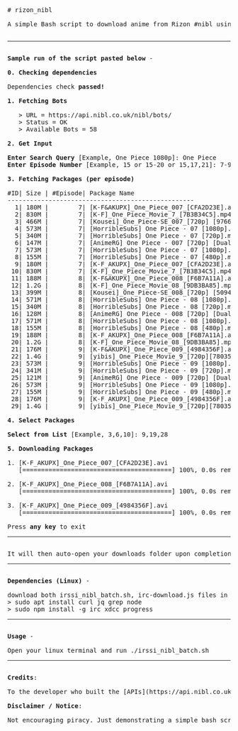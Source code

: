 <pre>
# rizon_nibl

A simple Bash script to download anime from Rizon #nibl using NodeJS packages such as irc, xdcc and progress. You can batch your downloads as well.

<hr/>
<b>Sample run of the script pasted below</b> -

<b>0. Checking dependencies</b>

Dependencies check <b><span style="color🥬">passed!</span></b>

<b>1. Fetching Bots</b>

   > URL = https://api.nibl.co.uk/nibl/bots/
   > Status = OK
   > Available Bots = 58

<b>2. Get Input</b>

<b><span style="color🥬">Enter Search Query</span></b> [Example, One Piece 1080p]: One Piece
<b><span style="color🥬">Enter Episode Number</span></b> [Example, 15 or 15-20 or 15,17,21]: 7-9 

<b>3. Fetching Packages (per episode)</b>

#ID| Size | #Episode| Package Name
--------------------------------------------------
  1| 180M |        7| [K-F&AKUPX]_One_Piece_007_[CFA2D23E].avi
  2| 830M |        7| [K-F]_One_Piece_Movie_7_[7B3B34C5].mp4
  3| 466M |        7| [Kousei]_One_Piece-SE_007_[720p] [9766F9C1].mkv
  4| 573M |        7| [HorribleSubs] One Piece - 07 [1080p].mkv
  5| 340M |        7| [HorribleSubs] One Piece - 07 [720p].mkv
  6| 147M |        7| [AnimeRG] One Piece - 007 [720p] [Dual-Audio] [Multi-Sub] [x265] [pseudo].mkv
  7| 573M |        7| [HorribleSubs] One Piece - 07 [1080p].mkv
  8| 155M |        7| [HorribleSubs] One Piece - 07 [480p].mkv
  9| 180M |        7| [K-F_AKUPX]_One_Piece_007_[CFA2D23E].avi
 10| 830M |        7| [K-F]_One_Piece_Movie_7_[7B3B34C5].mp4
 11| 188M |        8| [K-F&AKUPX]_One_Piece_008_[F6B7A11A].avi
 12| 1.2G |        8| [K-F]_One_Piece_Movie_08_[9DB3BA85].mp4
 13| 399M |        8| [Kousei]_One_Piece-SE_008_[720p] [50945C0D].mkv
 14| 571M |        8| [HorribleSubs] One Piece - 08 [1080p].mkv
 15| 340M |        8| [HorribleSubs] One Piece - 08 [720p].mkv
 16| 128M |        8| [AnimeRG] One Piece - 008 [720p] [Dual-Audio] [Multi-Sub] [x265] [pseudo].mkv
 17| 571M |        8| [HorribleSubs] One Piece - 08 [1080p].mkv
 18| 155M |        8| [HorribleSubs] One Piece - 08 [480p].mkv
 19| 188M |        8| [K-F_AKUPX]_One_Piece_008_[F6B7A11A].avi
 20| 1.2G |        8| [K-F]_One_Piece_Movie_08_[9DB3BA85].mp4
 21| 176M |        9| [K-F&AKUPX]_One_Piece_009_[4984356F].avi
 22| 1.4G |        9| [yibis]_One_Piece_Movie_9_[720p][780350D8].mkv
 23| 573M |        9| [HorribleSubs] One Piece - 09 [1080p].mkv
 24| 341M |        9| [HorribleSubs] One Piece - 09 [720p].mkv
 25| 121M |        9| [AnimeRG] One Piece - 009 [720p] [Dual-Audio] [Multi-Sub] [x265] [pseudo].mkv
 26| 573M |        9| [HorribleSubs] One Piece - 09 [1080p].mkv
 27| 155M |        9| [HorribleSubs] One Piece - 09 [480p].mkv
 28| 176M |        9| [K-F_AKUPX]_One_Piece_009_[4984356F].avi
 29| 1.4G |        9| [yibis]_One_Piece_Movie_9_[720p][780350D8].mkv

<b>4. Select Packages</b>

<b><span style="color🥬">Select from List</span></b> [Example, 3,6,10]: 9,19,28

<b>5. Downloading Packages</b>

1. [K-F_AKUPX]_One_Piece_007_[CFA2D23E].avi
   [========================================] 100%, 0.0s remaining

2. [K-F_AKUPX]_One_Piece_008_[F6B7A11A].avi
   [========================================] 100%, 0.0s remaining
   
3. [K-F_AKUPX]_One_Piece_009_[4984356F].avi
   [========================================] 100%, 0.0s remaining
   
Press <b><span style="color🥬">any key</span></b> to exit
<hr/>
It will then auto-open your downloads folder upon completion.
<hr/>
<b>Dependencies (Linux)</b> -

download both irssi_nibl_batch.sh, irc-download.js files in same directory
> sudo apt install curl jq grep node
> sudo npm install -g irc xdcc progress
<hr/>
<b>Usage</b> -

Open your linux terminal and run ./irssi_nibl_batch.sh
<hr/>
<b>Credits</b>:

To the developer who built the [APIs](https://api.nibl.co.uk/swagger-ui.html)

<b>Disclaimer / Notice</b>: 

Not encouraging piracy. Just demonstrating a simple bash script to download files on IRC.
</pre>

